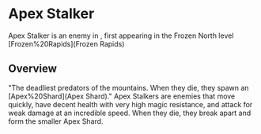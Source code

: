 # Apex Stalker

Apex Stalker is an enemy in , first appearing in the Frozen North level [Frozen%20Rapids](Frozen Rapids)
## Overview

"The deadliest predators of the mountains. When they die, they spawn an [Apex%20Shard](Apex Shard)."
Apex Stalkers are enemies that move quickly, have decent health with very high magic resistance, and attack for weak damage at an incredible speed. When they die, they break apart and form the smaller Apex Shard.